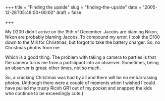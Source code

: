 +++
title = "Finding the upside"
slug = "finding-the-upside"
date = "2005-12-28T05:48:00+00:00"
draft = false

+++

My D200 didn't arrive on the 15th of December. Jacobs are blaming Nikon, Nikon are probably blaming Jacobs. To compound my error, I took the D100 down to the Mill for Christmas, but forgot to take the battery charger. So, no Christmas photos from me.

Which is a good thing. The problem with taking a camera to parties is that the camera turns me from a participant into an observer. Sometimes, being an observer is great; other times, not so much.

So, a cracking Christmas was had by all and there will be no embarrassing photos. (Although there were a couple of moments when I wished I could have pulled my trusty Ricoh GR1 out of my pocket and snapped the kids who continue to be exceedingly cute.)
